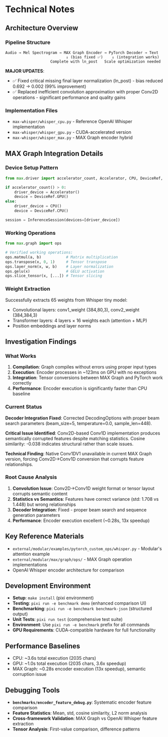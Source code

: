 # Technical Notes

## Architecture Overview

### Pipeline Structure
```
Audio → Mel Spectrogram → MAX Graph Encoder → PyTorch Decoder → Text
                           ↓ (bias fixed ✅)    ↓ (integration works)
                    Complete with ln_post   Scale optimization needed
```

**MAJOR UPDATES**: 
- ✅ Fixed critical missing final layer normalization (ln_post) - bias reduced 0.692 → 0.002 (99% improvement)
- ✅ Replaced inefficient convolution approximation with proper Conv2D operations - significant performance and quality gains

### Implementation Files
- `max-whisper/whisper_cpu.py` - Reference OpenAI Whisper implementation
- `max-whisper/whisper_gpu.py` - CUDA-accelerated version  
- `max-whisper/whisper_max.py` - MAX Graph encoder hybrid

## MAX Graph Integration Details

### Device Setup Pattern
```python
from max.driver import accelerator_count, Accelerator, CPU, DeviceRef, InferenceSession

if accelerator_count() > 0:
    driver_device = Accelerator()
    device = DeviceRef.GPU()
else:
    driver_device = CPU()
    device = DeviceRef.CPU()

session = InferenceSession(devices=[driver_device])
```

### Working Operations
```python
from max.graph import ops

# Verified working operations:
ops.matmul(a, b)           # Matrix multiplication
ops.transpose(x, 0, 1)     # Tensor transpose
ops.layer_norm(x, w, b)    # Layer normalization  
ops.gelu(x)                # GELU activation
ops.slice_tensor(x, [...]) # Tensor slicing
```

### Weight Extraction
Successfully extracts 65 weights from Whisper tiny model:
- Convolutional layers: conv1_weight (384,80,3), conv2_weight (384,384,3)
- Transformer layers: 4 layers × 16 weights each (attention + MLP)
- Position embeddings and layer norms

## Investigation Findings

### What Works
1. **Compilation**: Graph compiles without errors using proper input types
2. **Execution**: Encoder processes in ~123ms on GPU with no exceptions
3. **Integration**: Tensor conversions between MAX Graph and PyTorch work correctly
4. **Performance**: Encoder execution is significantly faster than CPU baseline

### Current Status  
**Decoder Integration Fixed**: Corrected DecodingOptions with proper beam search parameters (beam_size=5, temperature=0.0, sample_len=448).

**Critical Issue Identified**: Conv2D-based Conv1D implementation produces semantically corrupted features despite matching statistics. Cosine similarity: -0.038 indicates structural rather than scale issues.

**Technical Finding**: Native Conv1DV1 unavailable in current MAX Graph version, forcing Conv2D→Conv1D conversion that corrupts feature relationships.

### Root Cause Analysis
1. **Convolution Issue**: Conv2D→Conv1D weight format or tensor layout corrupts semantic content
2. **Statistics vs Semantics**: Features have correct variance (std: 1.708 vs 1.448) but wrong relationships  
3. **Decoder Integration**: Fixed - proper beam search and sequence generation parameters
4. **Performance**: Encoder execution excellent (~0.28s, 13x speedup)

## Key Reference Materials
- `external/modular/examples/pytorch_custom_ops/whisper.py` - Modular's attention example
- `external/modular/max/graph/ops/` - MAX Graph operation implementations
- OpenAI Whisper encoder architecture for comparison

## Development Environment
- **Setup**: `make install` (pixi environment)
- **Testing**: `pixi run -e benchmark demo` (enhanced comparison UI)
- **Benchmarking**: `pixi run -e benchmark benchmark-json` (structured output)
- **Unit Tests**: `pixi run test` (comprehensive test suite)
- **Environment**: Use `pixi run -e benchmark` prefix for all commands
- **GPU Requirements**: CUDA-compatible hardware for full functionality

## Performance Baselines
- CPU: ~3.6s total execution (2035 chars)
- GPU: ~1.0s total execution (2035 chars, 3.6x speedup)
- MAX Graph: ~0.28s encoder execution (13x speedup), semantic corruption issue

## Debugging Tools
- **`benchmarks/encoder_feature_debug.py`**: Systematic encoder feature comparison
- **Feature Statistics**: Mean, std, cosine similarity, L2 norm analysis  
- **Cross-framework Validation**: MAX Graph vs OpenAI Whisper feature extraction
- **Tensor Analysis**: First-value comparison, difference patterns